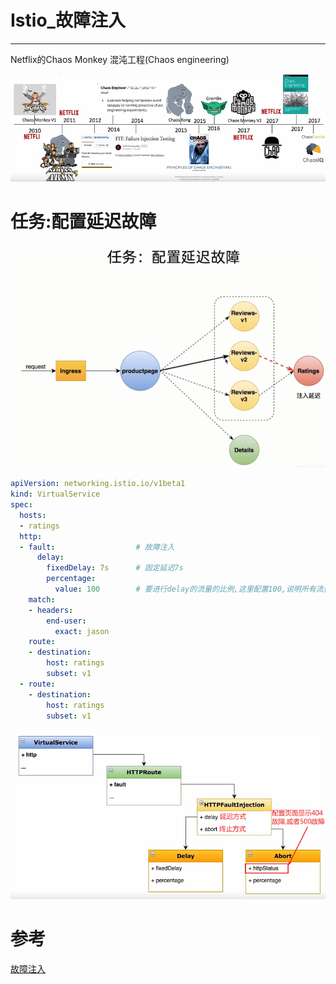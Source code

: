 # Istio_故障注入

----

Netflix的Chaos Monkey
混沌工程(Chaos engineering)

![](../images/2022/08/20220811150354.png)


# 任务:配置延迟故障

![](../images/2022/08/20220811150426.png)


```yaml
apiVersion: networking.istio.io/v1beta1
kind: VirtualService
spec:
  hosts:
  - ratings
  http:
  - fault: 					# 故障注入
      delay:
        fixedDelay: 7s 		# 固定延迟7s
        percentage:
          value: 100 		# 要进行delay的流量的比例,这里配置100,说明所有流量都要延迟7s
    match:
    - headers:
        end-user:
          exact: jason
    route:
    - destination:
        host: ratings
        subset: v1
  - route:
    - destination:
        host: ratings
        subset: v1
```

![](../images/2022/08/20220811151024.png)

# 参考

[故障注入](https://istio.io/latest/zh/docs/tasks/traffic-management/fault-injection/)



